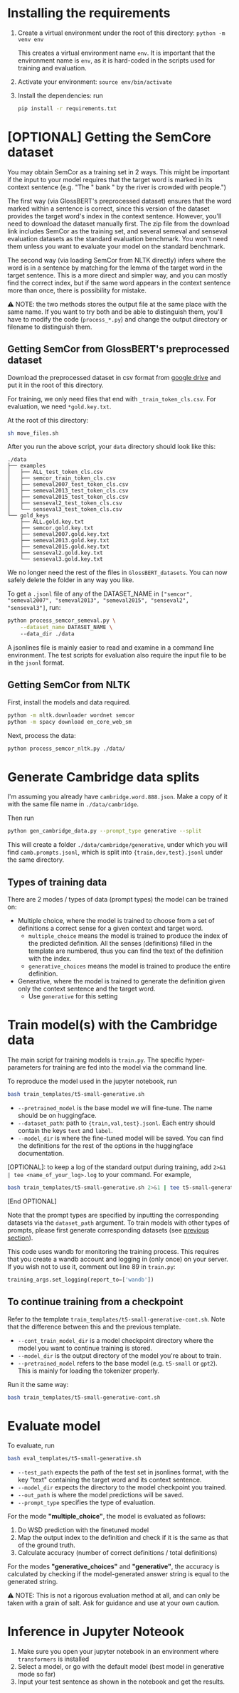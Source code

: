 # Installing the requirements
1. Create a virtual environment under the root of this directory:
    `python -m venv env`

    This creates a virtual environment name `env`. It is important that the environment name is `env`, as it is hard-coded in the scripts used for training and evaluation.
2. Activate your environment:
    `source env/bin/activate`

3. Install the dependencies: run
    ```bash
    pip install -r requirements.txt
    ```

# [OPTIONAL] Getting the SemCore dataset

You may obtain SemCor as a training set in 2 ways. This might be important if the input to your model requires that the target word is marked in its context sentence (e.g. "The " bank " by the river is crowded with people.")

The first way (via GlossBERT's preprocessed dataset) ensures that the word marked within a sentence is correct, since this version of the dataset provides the target word's index in the context sentence. However, you'll need to download the dataset manually first. The zip file from the download link includes SemCor as the training set, and several semeval and senseval evaluation datasets as the standard evaluation benchmark. You won't need them unless you want to evaluate your model on the standard benchmark.

The second way (via loading SemCor from NLTK directly) infers where the word is in a sentence by matching for the lemma of the target word in the target sentence. This is a more direct and simpler way, and you can mostly find the correct index, but if the same word appears in the context sentence more than once, there is possibility for mistake. 

⚠️ NOTE: the two methods stores the output file at the same place with the same name. If you want to try both and be able to distinguish them, you'll have to modify the code (`process_*.py`) and change the output directory or filename to distinguish them.

## Getting SemCor from GlossBERT's preprocessed dataset
Download the preprocessed dataset in csv format from [google drive](https://drive.google.com/file/d/1OA-Ux6N517HrdiTDeGeIZp5xTq74Hucf/view) and put it in the root of this directory.

For training, we only need files that end with `_train_token_cls.csv`.
For evaluation, we need `*gold.key.txt`.

At the root of this directory:

```bash
sh move_files.sh
```
After you run the above script, your `data` directory should look like this:

```
./data
├── examples
│   ├── ALL_test_token_cls.csv
│   ├── semcor_train_token_cls.csv
│   ├── semeval2007_test_token_cls.csv
│   ├── semeval2013_test_token_cls.csv
│   ├── semeval2015_test_token_cls.csv
│   ├── senseval2_test_token_cls.csv
│   └── senseval3_test_token_cls.csv
└── gold_keys
    ├── ALL.gold.key.txt
    ├── semcor.gold.key.txt
    ├── semeval2007.gold.key.txt
    ├── semeval2013.gold.key.txt
    ├── semeval2015.gold.key.txt
    ├── senseval2.gold.key.txt
    └── senseval3.gold.key.txt
 ```

We no longer need the rest of the files in `GlossBERT_datasets`. You can now safely delete the folder in any way you like.

To get a `.jsonl` file of any of the DATASET_NAME in `["semcor", "semeval2007", "semeval2013", "semeval2015", "senseval2", "senseval3"]`, run:
```bash
python process_semcor_semeval.py \
    --dataset_name DATASET_NAME \ 
    --data_dir ./data
```

A jsonlines file is mainly easier to read and examine in a command line environment. The test scripts for evaluation also require the input file to be in the `jsonl` format.

## Getting SemCor from NLTK

First, install the models and data required.
```bash
python -m nltk.downloader wordnet semcor
python -m spacy download en_core_web_sm
```

Next, process the data:
```bash
python process_semcor_nltk.py ./data/
```

# Generate Cambridge data splits
I'm assuming you already have `cambridge.word.888.json`. Make a copy of it with the same file name in `./data/cambridge`.

Then run
```bash
python gen_cambridge_data.py --prompt_type generative --split
```

This will create a folder `./data/cambridge/generative`, under which you will find `camb.prompts.jsonl`, which is split into `{train,dev,test}.jsonl` under the same directory.

## Types of training data
There are 2 modes / types of data (prompt types) the model can be trained on:
- Multiple choice, where the model is trained to choose from a set of definitions a correct sense for a given context and target word. 
    - `multiple_choice` means the model is trained to produce the index of the predicted definition. All the senses (definitions) filled in the template are numbered, thus you can find the text of the definition with the index. 
    - `generative_choices` means the model is trained to produce the entire definition.
- Generative, where the model is trained to generate the definition given only the context sentence and the target word.
    - Use `generative` for this setting

# Train model(s) with the Cambridge data
The main script for training models is `train.py`. The specific hyper-parameters for training are fed into the model via the command line. 


To reproduce the model used in the jupyter notebook, run
```bash
bash train_templates/t5-small-generative.sh 
```

- `--pretrained_model` is the base model we will fine-tune. The name should be on huggingface.
- `--dataset_path`: path to  `{train,val,test}.jsonl`. Each entry should contain the keys `text` and  `label`.
- `--model_dir` is where the fine-tuned model will be saved.
You can find the definitions for the rest of the options in the huggingface documentation.


[OPTIONAL]: to keep a log of the standard output during training, add `2>&1 | tee <name_of_your_log>.log` to your command. For example,

```bash
bash train_templates/t5-small-generative.sh 2>&1 | tee t5-small-generative-26032024-1.log
```
[End OPTIONAL]

Note that the prompt types are specified by inputting the corresponding datasets via the `dataset_path` argument. To train models with other types of prompts, please first generate corresponding datasets (see [previous section](#generate-cambridge-data-splits)).

This code uses wandb for monitoring the training process. This requires that you create a wandb account and logging in (only once) on your server. If you wish not to use it, comment out line 89 in `train.py`:
```python
training_args.set_logging(report_to=['wandb']) 
```

## To continue training from a checkpoint
Refer to the template `train_templates/t5-small-generative-cont.sh`. Note that the difference between this and the previous template.

- `--cont_train_model_dir` is a model checkpoint directory where the model you want to continue training is stored.
- `--model_dir` is the output directory of the model you're about to train. 
- `--pretrained_model` refers to the base model (e.g. `t5-small` or `gpt2`). This is mainly for loading the tokenizer properly.

Run it the same way:
```bash
bash train_templates/t5-small-generative-cont.sh
```


# Evaluate model
To evaluate, run
```bash
bash eval_templates/t5-small-generative.sh
```

- `--test_path`  expects the path of the test set in jsonlines format, with the key "text" containing the target word and its context sentence.
- `--model_dir` expects the directory to the model checkpoint you trained.
- `--out_path` is where the model predictions will be saved.
- `--prompt_type` specifies the type of evaluation. 


For the mode **"multiple_choice"**, the model is evaluated as follows:
1. Do WSD prediction with the finetuned model
2. Map the output index to the definition and check if it is the same as that of the ground truth.
3. Calculate accuracy (number of correct definitions / total definitions)

For the modes **"generative_choices"** and **"generative"**, the accuracy is calculated by checking if the model-generated answer string is equal to the generated string.

⚠️ NOTE: This is not a rigorous evaluation method at all, and can only be taken with a grain of salt. Ask for guidance and use at your own caution.

# Inference in Jupyter Noteook
1. Make sure you open your jupyter notebook in an environment where `transformers` is installed
2. Select a model, or go with the default model (best model in generative mode so far)
3. Input your test sentence as shown in the notebook and get the results.